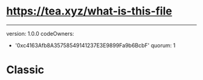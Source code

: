 # https://tea.xyz/what-is-this-file
---
version: 1.0.0
codeOwners:
  - '0xc4163Afb8A35758549141237E3E9899Fa9b6BcbF'
quorum: 1
# Classic
